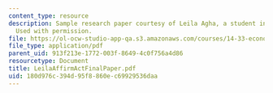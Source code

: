```yaml
---
content_type: resource
description: Sample research paper courtesy of Leila Agha, a student in the class.
  Used with permission.
file: https://ol-ocw-studio-app-qa.s3.amazonaws.com/courses/14-33-economics-research-and-communication-spring-2005/180d976c394d95f8860ec69929536daa_LeilaAffirmActFinalPaper.pdf
file_type: application/pdf
parent_uid: 913f213e-1772-003f-8649-4c0f756a4d86
resourcetype: Document
title: LeilaAffirmActFinalPaper.pdf
uid: 180d976c-394d-95f8-860e-c69929536daa
---
```

